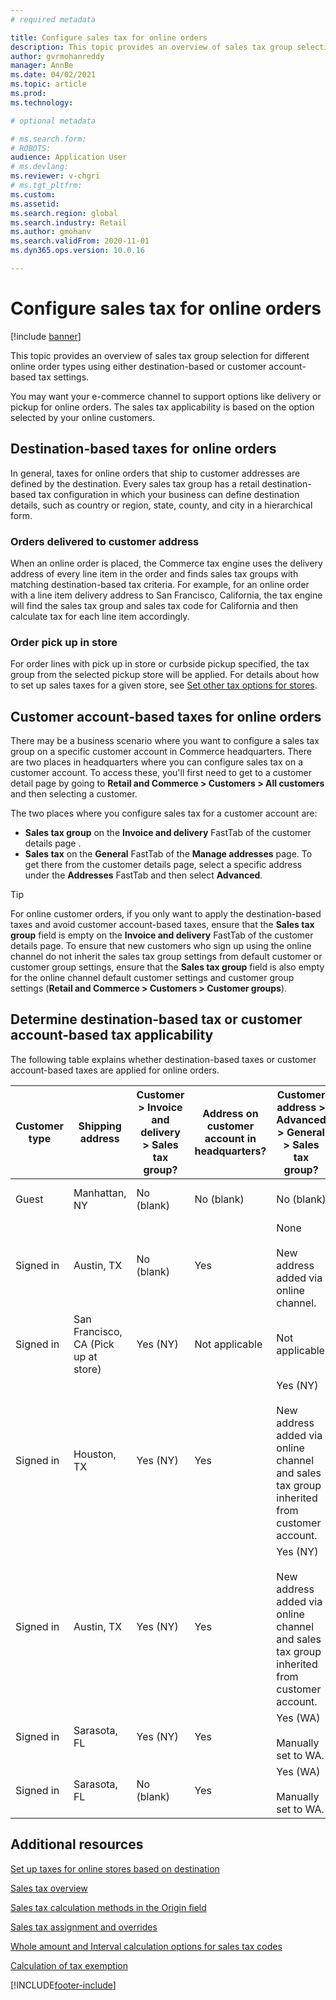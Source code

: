 ```yaml
---
# required metadata

title: Configure sales tax for online orders
description: This topic provides an overview of sales tax group selection for different online order types in Dynamics 365 Commerce.
author: gvrmohanreddy
manager: AnnBe
ms.date: 04/02/2021
ms.topic: article
ms.prod: 
ms.technology: 

# optional metadata

# ms.search.form: 
# ROBOTS: 
audience: Application User
# ms.devlang: 
ms.reviewer: v-chgri
# ms.tgt_pltfrm: 
ms.custom: 
ms.assetid:
ms.search.region: global
ms.search.industry: Retail
ms.author: gmohanv
ms.search.validFrom: 2020-11-01
ms.dyn365.ops.version: 10.0.16

---
```


# Configure sales tax for online orders

[!include [banner](includes/banner.md)]

This topic provides an overview of sales tax group selection for different online order types using either destination-based or customer account-based tax settings. 

You may want your e-commerce channel to support options like delivery or pickup for online orders. The sales tax applicability is based on the option selected by your online customers. 

## Destination-based taxes for online orders

In general, taxes for online orders that ship to customer addresses are defined by the destination. Every sales tax group has a retail destination-based tax configuration in which your business can define destination details, such as country or region, state, county, and city in a hierarchical form.

### Orders delivered to customer address

When an online order is placed, the Commerce tax engine uses the delivery address of every line item in the order and finds sales tax groups with matching destination-based tax criteria. For example, for an online order with a line item delivery address to San Francisco, California, the tax engine will find the sales tax group and sales tax code for California and then calculate tax for each line item accordingly.

### Order pick up in store

For order lines with pick up in store or curbside pickup specified, the tax group from the selected pickup store will be applied. For details about how to set up sales taxes for a given store, see [Set other tax options for stores](/dynamicsax-2012/appuser-itpro/set-other-tax-options-for-stores).

## Customer account-based taxes for online orders

There may be a business scenario where you want to configure a sales tax group on a specific customer account in Commerce headquarters. There are two places in headquarters where you can configure sales tax on a customer account. To access these, you'll first need to get to a customer detail page by going to **Retail and Commerce \> Customers \> All customers** and then selecting a customer.

The two places where you configure sales tax for a customer account are:

- **Sales tax group** on the **Invoice and delivery** FastTab of the customer details page . 
- **Sales tax** on the **General** FastTab of the **Manage addresses** page. To get there from the customer details page, select a specific address under the **Addresses** FastTab and then select **Advanced**.

> [!TIP]
> For online customer orders, if you only want to apply the destination-based taxes and avoid customer account-based taxes, ensure that the **Sales tax group** field is empty on the **Invoice and delivery** FastTab of the customer details page. To ensure that new customers who sign up using the online channel do not inherit the sales tax group settings from default customer or customer group settings, ensure that the **Sales tax group** field is also empty for the online channel default customer settings and customer group settings (**Retail and Commerce \> Customers \> Customer groups**).

## Determine destination-based tax or customer account-based tax applicability 

The following table explains whether destination-based taxes or customer account-based taxes are applied for online orders. 

| Customer type | Shipping address                   | Customer > Invoice and delivery > Sales tax group? | Address on customer account in headquarters? | Customer address > Advanced > General > Sales tax group?                                              | Sales tax group applied      |
|---------------|------------------------------------|-----------------------------------------------------|-----------------------------------|--------------------------------------------------------------------------------------------------------|------------------------------|
| Guest         | Manhattan, NY                      | No (blank)                                                | No (blank)                              | No (blank)                                                                                                   | NY (destination-based taxes) |
| Signed in     | Austin, TX                          | No (blank)                                             | Yes                               | None<br/><br/>New address added via online channel.                                                            | TX (destination-based taxes) |
| Signed in     | San Francisco, CA (Pick up at store) | Yes (NY)                                            | Not applicable                              | Not applicable                                                                                                    | CA (destination-based taxes) |
| Signed in     | Houston, TX                         | Yes (NY)                                            | Yes                               | Yes (NY)<br/><br/>New address added via online channel and sales tax group inherited from customer account. | NY (customer account-based taxes)  |
| Signed in     | Austin, TX                          | Yes (NY)                                            | Yes                               | Yes (NY)<br/><br/>New address added via online channel and sales tax group inherited from customer account. | NY (customer account-based taxes)  |
| Signed in     | Sarasota, FL                       | Yes (NY)                                            | Yes                               | Yes (WA)<br/><br/>Manually set to WA.                                                                          | WA (customer account-based taxes)  |
| Signed in     | Sarasota, FL                       | No (blank)                                                | Yes                               | Yes (WA)<br/><br/>Manually set to WA.                                                                          | WA (customer account-based taxes)  |

## Additional resources

[Set up taxes for online stores based on destination](/dynamicsax-2012/appuser-itpro/set-up-taxes-for-online-stores-based-on-destination)

[Sales tax overview](../finance/general-ledger/indirect-taxes-overview.md?toc=%2fdynamics365%2fcommerce%2ftoc.json) 

[Sales tax calculation methods in the Origin field](../finance/general-ledger/sales-tax-calculation-methods-origin-field.md?toc=%2fdynamics365%2fcommerce%2ftoc.json) 

[Sales tax assignment and overrides](../supply-chain/procurement/tasks/sales-tax-assignment-overrides.md?toc=%2fdynamics365%2fcommerce%2ftoc.json) 

[Whole amount and Interval calculation options for sales tax codes](../finance/general-ledger/whole-amount-interval-options-sales-tax-codes.md?toc=%2fdynamics365%2fcommerce%2ftoc.json) 

[Calculation of tax exemption](tax-exempt-price-inclusive.md) 



[!INCLUDE[footer-include](../includes/footer-banner.md)]